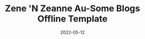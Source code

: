 ---
title: "Zene 'N Zeanne Au-Some Blogs Offline Template"
show_title_on_cover: false
date: "2022-05-12"
version: 4
volume: 1
issue: 1
category: "Au-Some Blogs"
format: "ausome-blogs-v2"
synopsis: "A Sample Offline Template for Zene 'N Zeanne: Au-Some Blogs"
---
